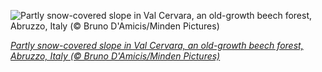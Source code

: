 
![Partly snow-covered slope in Val Cervara, an old-growth beech forest, Abruzzo, Italy (© Bruno D'Amicis/Minden Pictures)](https://cn.bing.com//th?id=OHR.ValCervara_EN-US8802099255_1920x1080.jpg&rf=LaDigue_1920x1080.jpg&pid=hp)

*[Partly snow-covered slope in Val Cervara, an old-growth beech forest, Abruzzo, Italy (© Bruno D'Amicis/Minden Pictures)](https://www.bing.com/search?q=abruzzo%2c+lazio+and+molise+national+park&form=hpcapt&filters=HpDate%3a%2220201128_0800%22)*
